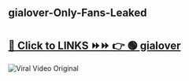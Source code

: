 
 ## gialover-Only-Fans-Leaked

# <h2><a href="https://clipsfans.com/gialover&ref=git">🔗 Click to LINKS ⏩⏩ 👉 🟢 gialover </a></h2>

<a href="https://clipsfans.com/gialover&ref=git" rel="nofollow" data-target="animated-image.originalLink"><img src="https://i.ibb.co.com/xMMVF88/686577567.gif" alt="Viral Video Original" style="max-width: 100%; display: inline-block;" data-target="animated-image.originalImage"></a>
